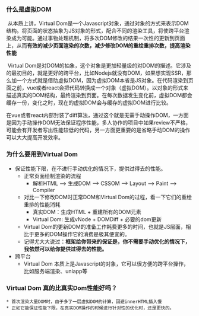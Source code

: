 ### 什么是虚拟DOM

​	从本质上讲，Virtual Dom是一个Javascript对象，通过对象的方式来表示DOM结构。将页面的状态抽象为JS对象的形式，配合不同的渲染工具，将使跨平台渲染成为可能。通过事物处理机制，将多次DOM修改的结果一次性的更新到页面上，从而**有效的减少页面渲染的次数，减少修改DOM的重绘重排次数，提高渲染性能**

​	Virtual Dom是对DOM的抽象，这个对象是更加轻量级的对DOM的描述。它涉及的最初目的，就是更好的跨平台，比如Nodejs就没有DOM，如果想实现SSR，那么加一个方式就是借助虚拟DOM，因为虚拟DOM本省是JS对象。在代码渲染到页面之前，vue或者react会把代码转换成一个对象（虚拟DOM）。以对象的形式来描述真实的DOM结构，最终渲染到页面。在每次数据发生变化前，虚拟DOM都会缓存一份，变化之时，现在的虚拟DOM会与缓存的虚拟DOM进行比较。

​	在vue或者react内部封装了diff算法，通过这个就是无需手动操作DOM，一方面是因为手动操作DOM无法保证程序性能，多人协作的项目中如果review不严格，可能会有开发者写出性能较低的代码，另一方面更重要的是省略手动DOM的操作可以大大提高开发效率。



### 为什么要用到Virtual Dom

* 保证性能下限，在不进行手动优化的情况下，提供过得去的性能。
  * 正常页面绘制渲染的流程
    * 解析HTML —> 生成DOM —> CSSOM —> Layout —> Paint —> Compiler
  * 对比一下修改DOM时正常DOM和Virtual Dom的过程，看一下它们的重绘重排的性能消耗
    * 真实DOM：生成HTML + 重建所有的DOM元素
    * Virtual Dom: 生成vNode + DOMDiff + 必要的dom更新
  * Virtual Dom的更新DOM的准备工作耗费更多的时间，也就是JS层面，相比于更多的DOM操作它的消费是极其便宜的。
  * 记得尤大大说过：**框架给你带来的保证是，你不需要手动优化的情况下，我依然可以给你提供过得去的性能。**
* 跨平台
  * Virtual Dom 本质上是Javascript的对象，它可以很方便的跨平台操作，比如服务端渲染、uniapp等

### Virtual Dom 真的比真实Dom性能好吗？

	* 首次渲染大量DOM时，由于多了一层虚拟DOM的计算，回避innerHTML插入慢
	* 正如它能保证性能下限，在真实DOM操作的时候进行针对性的优化时，还是更快的。

